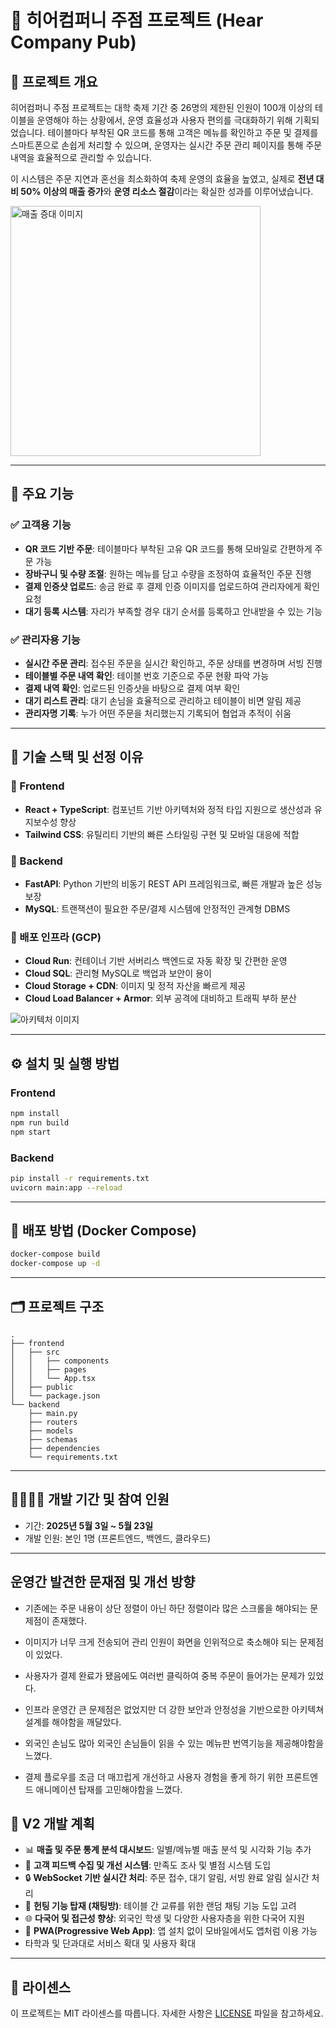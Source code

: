 # 💼 히어컴퍼니 주점 프로젝트 (Hear Company Pub)

## 📝 프로젝트 개요

히어컴퍼니 주점 프로젝트는 대학 축제 기간 중 26명의 제한된 인원이 100개 이상의 테이블을 운영해야 하는 상황에서, 운영 효율성과 사용자 편의를 극대화하기 위해 기획되었습니다. 테이블마다 부착된 QR 코드를 통해 고객은 메뉴를 확인하고 주문 및 결제를 스마트폰으로 손쉽게 처리할 수 있으며, 운영자는 실시간 주문 관리 페이지를 통해 주문 내역을 효율적으로 관리할 수 있습니다.

이 시스템은 주문 지연과 혼선을 최소화하여 축제 운영의 효율을 높였고, 실제로 **전년 대비 50% 이상의 매출 증가**와 **운영 리소스 절감**이라는 확실한 성과를 이루어냈습니다.

<img src="https://github.com/hdh985/HearFesta/blob/main/%E1%84%92%E1%85%B5%E1%84%8B%E1%85%A5%E1%84%8F%E1%85%A5%E1%86%B7%E1%84%91%E1%85%A5%E1%84%82%E1%85%B5%20%E1%84%8E%E1%85%AC%E1%84%8C%E1%85%A9%E1%86%BC%20%E1%84%89%E1%85%AE%E1%84%8B%E1%85%B5%E1%86%A8.jpeg" alt="매출 증대 이미지" width="400"/>

---

## 🔧 주요 기능

### ✅ 고객용 기능

* **QR 코드 기반 주문**: 테이블마다 부착된 고유 QR 코드를 통해 모바일로 간편하게 주문 가능
* **장바구니 및 수량 조절**: 원하는 메뉴를 담고 수량을 조정하여 효율적인 주문 진행
* **결제 인증샷 업로드**: 송금 완료 후 결제 인증 이미지를 업로드하여 관리자에게 확인 요청
* **대기 등록 시스템**: 자리가 부족할 경우 대기 순서를 등록하고 안내받을 수 있는 기능

### ✅ 관리자용 기능

* **실시간 주문 관리**: 접수된 주문을 실시간 확인하고, 주문 상태를 변경하며 서빙 진행
* **테이블별 주문 내역 확인**: 테이블 번호 기준으로 주문 현황 파악 가능
* **결제 내역 확인**: 업로드된 인증샷을 바탕으로 결제 여부 확인
* **대기 리스트 관리**: 대기 손님을 효율적으로 관리하고 테이블이 비면 알림 제공
* **관리자명 기록**: 누가 어떤 주문을 처리했는지 기록되어 협업과 추적이 쉬움

---

## 🧱 기술 스택 및 선정 이유

### 🔷 Frontend

* **React + TypeScript**: 컴포넌트 기반 아키텍처와 정적 타입 지원으로 생산성과 유지보수성 향상
* **Tailwind CSS**: 유틸리티 기반의 빠른 스타일링 구현 및 모바일 대응에 적합

### 🔷 Backend

* **FastAPI**: Python 기반의 비동기 REST API 프레임워크로, 빠른 개발과 높은 성능 보장
* **MySQL**: 트랜잭션이 필요한 주문/결제 시스템에 안정적인 관계형 DBMS

### 🔷 배포 인프라 (GCP)

* **Cloud Run**: 컨테이너 기반 서버리스 백엔드로 자동 확장 및 간편한 운영
* **Cloud SQL**: 관리형 MySQL로 백업과 보안이 용이
* **Cloud Storage + CDN**: 이미지 및 정적 자산을 빠르게 제공
* **Cloud Load Balancer + Armor**: 외부 공격에 대비하고 트래픽 부하 분산

![아키텍처 이미지](#)

---

## ⚙️ 설치 및 실행 방법

### Frontend

```bash
npm install
npm run build
npm start
```

### Backend

```bash
pip install -r requirements.txt
uvicorn main:app --reload
```

---

## 🚀 배포 방법 (Docker Compose)

```bash
docker-compose build
docker-compose up -d
```

---

## 🗂️ 프로젝트 구조

```
.
├── frontend
│   ├── src
│   │   ├── components
│   │   ├── pages
│   │   └── App.tsx
│   ├── public
│   └── package.json
└── backend
    ├── main.py
    ├── routers
    ├── models
    ├── schemas
    ├── dependencies
    └── requirements.txt
```

---

## 👨‍👩‍👧‍👦 개발 기간 및 참여 인원

* 기간: **2025년 5월 3일 \~ 5월 23일**
* 개발 인원: 본인 1명 (프론트엔드, 백엔드, 클라우드)


---

## 운영간 발견한 문재점 및 개선 방향

* 기존에는 주문 내용이 상단 정렬이 아닌 하단 정렬이라 많은 스크롤을 해야되는 문제점이 존재했다.

* 이미지가 너무 크게 전송되어 관리 인원이 화면을 인위적으로 축소해야 되는 문제점이 있었다.

* 사용자가 결제 완료가 됐음에도 여러번 클릭하여 중복 주문이 들어가는 문제가 있었다.

* 인프라 운영간 큰 문제점은 없었지만 더 강한 보안과 안정성을 기반으로한 아키텍쳐 설계를 해야함을 깨달았다.

* 외국인 손님도 많아 외국인 손님들이 읽을 수 있는 메뉴판 번역기능을 제공해야함을 느꼈다.

* 결제 플로우를 조금 더 매끄럽게 개선하고 사용자 경험을 좋게 하기 위한 프론트엔드 애니메이션 탑재를 고민해야함을 느꼈다.




## 🌱 V2 개발 계획

* 📊 **매출 및 주문 통계 분석 대시보드**: 일별/메뉴별 매출 분석 및 시각화 기능 추가
* 💬 **고객 피드백 수집 및 개선 시스템**: 만족도 조사 및 별점 시스템 도입
* 🔒 **WebSocket 기반 실시간 처리**: 주문 접수, 대기 알림, 서빙 완료 알림 실시간 처리
* 🤝 **헌팅 기능 탑재 (채팅방)**: 테이블 간 교류를 위한 랜덤 채팅 기능 도입 고려
* 🌐 **다국어 및 접근성 향상**: 외국인 학생 및 다양한 사용자층을 위한 다국어 지원
* 📱 **PWA(Progressive Web App)**: 앱 설치 없이 모바일에서도 앱처럼 이용 가능
* 타학과 및 단과대로 서비스 확대 및 사용자 확대 

---

## 📄 라이센스

이 프로젝트는 MIT 라이센스를 따릅니다. 자세한 사항은 [LICENSE](LICENSE) 파일을 참고하세요.
